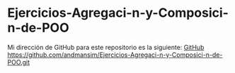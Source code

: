 # Ejercicios-Agregaci-n-y-Composici-n-de-POO

Mi dirección de GitHub para este repositorio es la siguiente: [GitHub](https://github.com/andmansim/Ejercicios-Agregaci-n-y-Composici-n-de-POO.git)
https://github.com/andmansim/Ejercicios-Agregaci-n-y-Composici-n-de-POO.git
